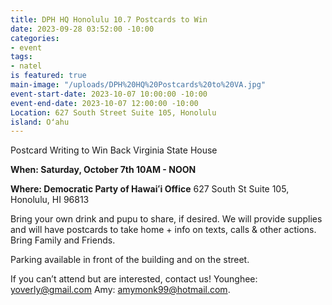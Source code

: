```yaml
---
title: DPH HQ Honolulu 10.7 Postcards to Win
date: 2023-09-28 03:52:00 -10:00
categories:
- event
tags:
- natel
is featured: true
main-image: "/uploads/DPH%20HQ%20Postcards%20to%20VA.jpg"
event-start-date: 2023-10-07 10:00:00 -10:00
event-end-date: 2023-10-07 12:00:00 -10:00
Location: 627 South Street Suite 105, Honolulu
island: Oʻahu
---
```


Postcard Writing to Win Back Virginia State House

**When: Saturday, October 7th 10AM - NOON**

**Where: Democratic Party of Hawaiʻi Office** 627 South St Suite 105, Honolulu, HI 96813

Bring your own drink and pupu to share, if desired. We will provide supplies and will have postcards to take home + info on texts, calls & other actions. Bring Family and Friends.

Parking available in front of the building and on the street.

If you can’t attend but are interested, contact us! Younghee: yoverly@gmail.com Amy: amymonk99@hotmail.com.